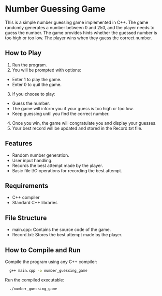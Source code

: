
# Number Guessing Game


This is a simple number guessing game implemented in C++. The game randomly generates a number between 0 and 250, and the player needs to guess the number. The game provides hints whether the guessed number is too high or too low. The player wins when they guess the correct number.




## How to Play

1. Run the program.
2. You will be prompted with options:
- Enter 1 to play the game.
- Enter 0 to quit the game.
3. If you choose to play:
- Guess the number.
- The game will inform you if your guess is too high or too low.
- Keep guessing until you find the correct number.
4. Once you win, the game will congratulate you and display your guesses.
5.  Your best record will be updated and stored in the Record.txt file.
## Features

- Random number generation.
- User input handling.
- Records the best attempt made by the player.
- Basic file I/O operations for recording the best attempt.
## Requirements

- C++ compiler
- Standard C++ libraries
## File Structure

- main.cpp: Contains the source code of the game.
- Record.txt: Stores the best attempt made by the player.
##  How to Compile and Run

Compile the program using any C++ compiler:

```bash
  g++ main.cpp -o number_guessing_game
```

Run the compiled executable:

```bash
  ./number_guessing_game    
```

